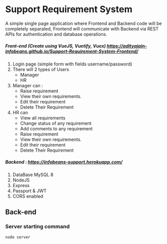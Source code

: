 # Support Requirement System

A simple single page application where Frontend and Backend code will be completely separated,
Frontend will communicate with Backend via REST APIs for authentication and database operations.

##### Front-end (Create using VueJS, Vuetify, Vuex) https://adityajain-infobeans.github.io/Support-Requirement-System-Frontend/

1. Login page (simple form with fields username/password)
2. There will 2 types of Users
    - Manager
    - HR
3. Manager can :
    - Raise requirement
    - View their own requirements.
    - Edit their requirement
    - Delete Their Requirement
4. HR can
    - View all requirements
    - Change status of any requirement
    - Add comments to any requirement
    - Raise requirement
    - View their own requirements.
    - Edit their requirement
    - Delete Their Requirement

##### Backend : https://infobeans-support.herokuapp.com/

1. DataBase MySQL 8
2. NodeJS
3. Express
4. Passport & JWT
5. CORS enabled

## Back-end

### Server starting command

```
node server
```
